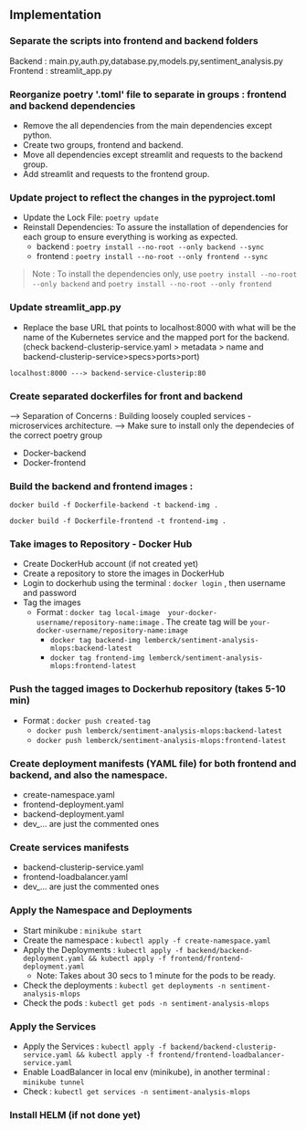## Implementation

### Separate the scripts into frontend and backend folders
Backend : main.py,auth.py,database.py,models.py,sentiment_analysis.py
Frontend : streamlit_app.py

### Reorganize poetry '.toml' file to separate in groups : frontend and backend dependencies
- Remove the all dependencies from the main dependencies except python.
- Create two groups, frontend and backend.
- Move all dependencies except streamlit and requests to the backend group.
- Add streamlit and requests to the frontend group.

### Update project to reflect the changes in the pyproject.toml
- Update the Lock File: `poetry update`
- Reinstall Dependencies: To assure the installation of dependencies for each group to ensure everything is working as expected.
    - backend : `poetry install --no-root --only backend --sync`
    - frontend : `poetry install --no-root --only frontend --sync`

> Note : To install the dependencies only, use `poetry install --no-root --only backend` and `poetry install --no-root --only frontend`

### Update streamlit_app.py
- Replace the base URL that points to localhost:8000 with what will be the name of the Kubernetes service and the mapped port for the backend. (check backend-clusterip-service.yaml > metadata > name and backend-clusterip-service>specs>ports>port)

`localhost:8000 ---> backend-service-clusterip:80`

### Create separated dockerfiles for front and backend
--> Separation of Concerns : Building loosely coupled services - microservices architecture.
--> Make sure to install only the dependecies of the correct poetry group
- Docker-backend
- Docker-frontend

### Build the backend and frontend images : 
`docker build -f Dockerfile-backend -t backend-img .`

`docker build -f Dockerfile-frontend -t frontend-img .`

### Take images to Repository - Docker Hub
- Create DockerHub account (if not created yet)
- Create a repository to store the images in DockerHub
- Login to dockerhub using the terminal : `docker login` , then username and password
- Tag the images
    - Format : `docker tag local-image  your-docker-username/repository-name:image` . The create tag will be `your-docker-username/repository-name:image`
        - `docker tag backend-img lemberck/sentiment-analysis-mlops:backend-latest`
        - `docker tag frontend-img lemberck/sentiment-analysis-mlops:frontend-latest`

### Push the tagged images to Dockerhub repository (takes 5-10 min)
- Format : `docker push created-tag`
    - `docker push lemberck/sentiment-analysis-mlops:backend-latest`
    - `docker push lemberck/sentiment-analysis-mlops:frontend-latest`

### Create deployment manifests (YAML file) for both frontend and backend, and also the namespace.
- create-namespace.yaml
- frontend-deployment.yaml 
- backend-deployment.yaml
- dev_... are just the commented ones

### Create services manifests
- backend-clusterip-service.yaml
- frontend-loadbalancer.yaml
- dev_... are just the commented ones

### Apply the Namespace and Deployments
- Start minikube : `minikube start`
- Create the namespace : `kubectl apply -f create-namespace.yaml`
- Apply the Deployments : `kubectl apply -f backend/backend-deployment.yaml && kubectl apply -f frontend/frontend-deployment.yaml`
    - Note: Takes about 30 secs to 1 minute for the pods to be ready.
- Check the deployments : `kubectl get deployments -n sentiment-analysis-mlops`
- Check the pods : `kubectl get pods -n sentiment-analysis-mlops`

### Apply the Services
- Apply the Services : `kubectl apply -f backend/backend-clusterip-service.yaml && kubectl apply -f frontend/frontend-loadbalancer-service.yaml`
- Enable LoadBalancer in local env (minikube), in another terminal : `minikube tunnel`
- Check : `kubectl get services -n sentiment-analysis-mlops`

### Install HELM (if not done yet)